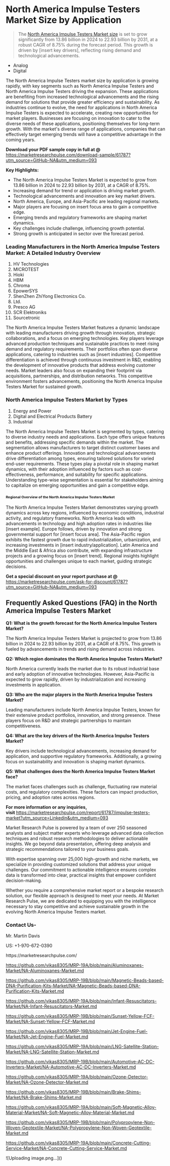 
<h1>North America Impulse Testers Market&nbsp;Size by Application</h1><blockquote><p>The <a href="https://marketresearchpulse.com/download-sample/61787?utm_source=GitHub-NA&amp;utm_medium=093">North America Impulse Testers Market size</a> is set to grow significantly from 13.86 billion in 2024 to 22.93 billion by 2031, at a robust CAGR of 8.75% during the forecast period. This growth is driven by [insert key drivers], reflecting rising demand and technological advancements.</p></blockquote><ul><li>Analog<li> Digital</li></ul><p>The North America Impulse Testers market size by application is growing rapidly, with key segments such as North America Impulse Testers and North America Impulse Testers driving the expansion. These applications are benefiting from increased technological advancements and the rising demand for solutions that provide greater efficiency and sustainability. As industries continue to evolve, the need for applications in North America Impulse Testers is expected to accelerate, creating new opportunities for market players. Businesses are focusing on innovation to cater to the diverse needs of these applications, positioning themselves for long-term growth. With the market's diverse range of applications, companies that can effectively target emerging trends will have a competitive advantage in the coming years.</p><p><strong>Download your PDF sample copy in full at @ </strong><a href="https://marketresearchpulse.com/download-sample/61787?utm_source=GitHub-NA&amp;utm_medium=093">https://marketresearchpulse.com/download-sample/61787?utm_source=GitHub-NA&amp;utm_medium=093</a></p><p><strong>Key Highlights: </strong></p><ul><li>The North America Impulse Testers Market is expected to grow from 13.86 billion in 2024 to 22.93 billion by 2031, at a CAGR of 8.75%.</li><li>Increasing demand for trend or application is driving market growth.</li><li>Technological advancements and innovation are key market drivers.</li><li>North America, Europe, and Asia-Pacific are leading regional markets.</li><li>Major players are focusing on insert focus area to gain a competitive edge.</li><li>Emerging trends and regulatory frameworks are shaping market dynamics.</li><li>Key challenges include challenge, influencing growth potential.</li><li>Strong growth is anticipated in sector over the forecast period.</li></ul><h3>Leading Manufacturers in the North America Impulse Testers Market: A Detailed Industry Overview</h3><ol><li>HV Technologies</li><li>MICROTEST</li><li>Hioki</li><li>HBM</li><li>Chroma</li><li>EpowerSYS</li><li>ShenZhen ZhiYong Electronics Co.</li><li>Ltd.</li><li>Presco AG</li><li>SCR Elektroniks</li><li>Sourcetronic</li></ol><div class="flex max-w-full flex-col flex-grow"><div class="min-h-8 text-message flex w-full flex-col items-end gap-2 whitespace-normal break-words [.text-message+&amp;]:mt-5" dir="auto" data-message-author-role="assistant" data-message-id="fd8432e4-4910-450d-b182-61b7bfb0a01f" data-message-model-slug="gpt-4o"><div class="flex w-full flex-col gap-1 empty:hidden first:pt-[3px]"><div class="markdown prose w-full break-words dark:prose-invert light"><p>The North America Impulse Testers Market features a dynamic landscape with leading manufacturers driving growth through innovation, strategic collaborations, and a focus on emerging technologies. Key players leverage advanced production techniques and sustainable practices to meet rising demand and regulatory requirements. Their portfolios often span diverse applications, catering to industries such as [insert industries]. Competitive differentiation is achieved through continuous investment in R&amp;D, enabling the development of innovative products that address evolving customer needs. Market leaders also focus on expanding their footprint via acquisitions, partnerships, and distribution networks. This competitive environment fosters advancements, positioning the North America Impulse Testers Market for sustained growth.</p></div></div></div></div><h3>North America Impulse Testers Market by Types</h3><ol><li>Energy and Power<li> Digital and Electrical Products Battery<li> Industrial</li></ol><div class="flex max-w-full flex-col flex-grow"><div class="min-h-8 text-message flex w-full flex-col items-end gap-2 whitespace-normal break-words [.text-message+&amp;]:mt-5" dir="auto" data-message-author-role="assistant" data-message-id="084470be-0bb7-4664-bddf-5156b4f41249" data-message-model-slug="gpt-4o-mini"><div class="flex w-full flex-col gap-1 empty:hidden first:pt-[3px]"><div class="markdown prose w-full break-words dark:prose-invert light"><p>The North America Impulse Testers Market is segmented by types, catering to diverse industry needs and applications. Each type offers unique features and benefits, addressing specific demands within the market. The segmentation allows manufacturers to target distinct customer bases and enhance product offerings. Innovation and technological advancements drive differentiation among types, ensuring tailored solutions for varied end-user requirements. These types play a pivotal role in shaping market dynamics, with their adoption influenced by factors such as cost-effectiveness, performance, and suitability for specific applications. Understanding type-wise segmentation is essential for stakeholders aiming to capitalize on emerging opportunities and gain a competitive edge.</p></div></div></div></div><h3><span style="font-size: 11px;">Regional Overview of the North America Impulse Testers Market</span></h3><div class="flex max-w-full flex-col flex-grow"><div class="min-h-8 text-message flex w-full flex-col items-end gap-2 whitespace-normal break-words [.text-message+&amp;]:mt-5" dir="auto" data-message-author-role="assistant" data-message-id="e9038762-ce64-4e30-91c9-9bd413514231" data-message-model-slug="gpt-4o-mini"><div class="flex w-full flex-col gap-1 empty:hidden first:pt-[3px]"><div class="markdown prose w-full break-words dark:prose-invert light"><p>The North America Impulse Testers Market demonstrates varying growth dynamics across key regions, influenced by economic conditions, industrial activity, and regulatory frameworks. North America leads with advancements in technology and high adoption rates in industries like [insert example]. Europe follows, driven by innovation and strong governmental support for [insert focus area]. The Asia-Pacific region exhibits the fastest growth due to rapid industrialization, urbanization, and increasing investments in [insert industry/application]. Latin America and the Middle East &amp; Africa also contribute, with expanding infrastructure projects and a growing focus on [insert trend]. Regional insights highlight opportunities and challenges unique to each market, guiding strategic decisions.</p></div></div></div></div><p><strong>Get a special discount on your report purchase at @ </strong><a href="https://marketresearchpulse.com/ask-for-discount/61787?utm_source=GitHub-NA&amp;utm_medium=093">https://marketresearchpulse.com/ask-for-discount/61787?utm_source=GitHub-NA&amp;utm_medium=093</a></p><h2>Frequently Asked Questions (FAQ) in the North America Impulse Testers Market</h2><p><strong>Q1: What is the growth forecast for the North America Impulse Testers Market?</strong></p><p>The North America Impulse Testers Market is projected to grow from 13.86 billion in 2024 to 22.93 billion by 2031, at a CAGR of 8.75%. This growth is fueled by advancements in trends and rising demand across industries.</p><p><strong>Q2: Which region dominates the North America Impulse Testers Market?</strong></p><p>North America currently leads the market due to its robust industrial base and early adoption of innovative technologies. However, Asia-Pacific is expected to grow rapidly, driven by industrialization and increasing investments in application.</p><p><strong>Q3: Who are the major players in the North America Impulse Testers Market?</strong></p><p>Leading manufacturers include North America Impulse Testers, known for their extensive product portfolios, innovation, and strong presence. These players focus on R&amp;D and strategic partnerships to maintain competitiveness.</p><p><strong>Q4: What are the key drivers of the North America Impulse Testers Market?</strong></p><p>Key drivers include technological advancements, increasing demand for application, and supportive regulatory frameworks. Additionally, a growing focus on sustainability and innovation is shaping market dynamics.</p><p><strong>Q5: What challenges does the North America Impulse Testers Market face?</strong></p><p>The market faces challenges such as challenge, fluctuating raw material costs, and regulatory complexities. These factors can impact production, pricing, and adoption rates across regions.</p><p><strong>For more information or any inquiries, visit&nbsp;</strong><a href="https://marketresearchpulse.com/report/61787/impulse-testers-market?utm_source=Linkedin&utm_medium=093">https://marketresearchpulse.com/report/61787/impulse-testers-market?utm_source=Linkedin&utm_medium=093</a></p><p>Market Research Pulse is powered by a team of over 250 seasoned analysts and subject matter experts who leverage advanced data collection techniques and robust research methodologies to deliver actionable insights. We go beyond data presentation, offering deep analysis and strategic recommendations tailored to your business goals.</p><p>With expertise spanning over 25,000 high-growth and niche markets, we specialize in providing customized solutions that address your unique challenges. Our commitment to actionable intelligence ensures complex data is transformed into clear, practical insights that empower confident decision-making.</p><p>Whether you require a comprehensive market report or a bespoke research solution, our flexible approach is designed to meet your needs. At Market Research Pulse, we are dedicated to equipping you with the intelligence necessary to stay competitive and achieve sustainable growth in the evolving North America Impulse Testers market.</p><h3><strong>Contact Us-</strong></h3><p>Mr. Martin Davis</p><p>US: +1-970-672-0390</p><p>https://marketresearchpulse.com/</p><p><a href="https://github.com/vikas8305/MRP-19A/blob/main/Aluminoxanes-Market/NA-Aluminoxanes-Market.md">https://github.com/vikas8305/MRP-19A/blob/main/Aluminoxanes-Market/NA-Aluminoxanes-Market.md</a></p><p><a href="https://github.com/vikas8305/MRP-19B/blob/main/Magnetic-Beads-based-DNA-Purification-Kits-Market/NA-Magnetic-Beads-based-DNA-Purification-Kits-Market.md">https://github.com/vikas8305/MRP-19B/blob/main/Magnetic-Beads-based-DNA-Purification-Kits-Market/NA-Magnetic-Beads-based-DNA-Purification-Kits-Market.md</a></p><p><a href="https://github.com/vikas8305/MRP-19A/blob/main/Infant-Resuscitators-Market/NA-Infant-Resuscitators-Market.md">https://github.com/vikas8305/MRP-19A/blob/main/Infant-Resuscitators-Market/NA-Infant-Resuscitators-Market.md</a></p><p><a href="https://github.com/vikas8305/MRP-19B/blob/main/Sunset-Yellow-FCF-Market/NA-Sunset-Yellow-FCF-Market.md">https://github.com/vikas8305/MRP-19B/blob/main/Sunset-Yellow-FCF-Market/NA-Sunset-Yellow-FCF-Market.md</a></p><p><a href="https://github.com/vikas8305/MRP-19B/blob/main/Jet-Engine-Fuel-Market/NA-Jet-Engine-Fuel-Market.md">https://github.com/vikas8305/MRP-19B/blob/main/Jet-Engine-Fuel-Market/NA-Jet-Engine-Fuel-Market.md</a></p><p><a href="https://github.com/vikas8305/MRP-19A/blob/main/LNG-Satellite-Station-Market/NA-LNG-Satellite-Station-Market.md">https://github.com/vikas8305/MRP-19A/blob/main/LNG-Satellite-Station-Market/NA-LNG-Satellite-Station-Market.md</a></p><p><a href="https://github.com/vikas8305/MRP-19B/blob/main/Automotive-AC-DC-Inverters-Market/NA-Automotive-AC-DC-Inverters-Market.md">https://github.com/vikas8305/MRP-19B/blob/main/Automotive-AC-DC-Inverters-Market/NA-Automotive-AC-DC-Inverters-Market.md</a></p><p><a href="https://github.com/vikas8305/MRP-19A/blob/main/Ozone-Detector-Market/NA-Ozone-Detector-Market.md">https://github.com/vikas8305/MRP-19A/blob/main/Ozone-Detector-Market/NA-Ozone-Detector-Market.md</a></p><p><a href="https://github.com/vikas8305/MRP-19B/blob/main/Brake-Shims-Market/NA-Brake-Shims-Market.md">https://github.com/vikas8305/MRP-19B/blob/main/Brake-Shims-Market/NA-Brake-Shims-Market.md</a></p><p><a href="https://github.com/vikas8305/MRP-19A/blob/main/Soft-Magnetic-Alloy-Material-Market/NA-Soft-Magnetic-Alloy-Material-Market.md">https://github.com/vikas8305/MRP-19A/blob/main/Soft-Magnetic-Alloy-Material-Market/NA-Soft-Magnetic-Alloy-Material-Market.md</a></p><p><a href="https://github.com/vikas8305/MRP-19B/blob/main/Polypropylene-Non-Woven-Geotextile-Market/NA-Polypropylene-Non-Woven-Geotextile-Market.md">https://github.com/vikas8305/MRP-19B/blob/main/Polypropylene-Non-Woven-Geotextile-Market/NA-Polypropylene-Non-Woven-Geotextile-Market.md</a></p><p><a href="https://github.com/vikas8305/MRP-19A/blob/main/Concrete-Cutting-Service-Market/NA-Concrete-Cutting-Service-Market.md">https://github.com/vikas8305/MRP-19A/blob/main/Concrete-Cutting-Service-Market/NA-Concrete-Cutting-Service-Market.md</a></p>
![Uploading image.png…]()
